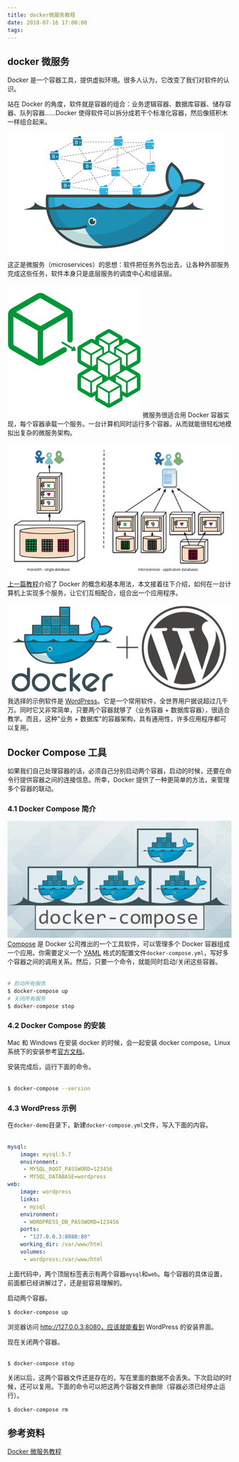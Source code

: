 ```yaml
---
title: docker微服务教程
date: 2018-07-16 17:00:08
tags:
---
```


## docker 微服务

Docker 是一个容器工具，提供虚拟环境。很多人认为，它改变了我们对软件的认识。

站在 Docker 的角度，软件就是容器的组合：业务逻辑容器、数据库容器、储存容器、队列容器......Docker 使得软件可以拆分成若干个标准化容器，然后像搭积木一样组合起来。

![img](/images/dcd885aaf103425ea23e1b86ac047851.png)
这正是微服务（microservices）的思想：软件把任务外包出去，让各种外部服务完成这些任务，软件本身只是底层服务的调度中心和组装层。

![img](/images/31e614c314144a12bee4648055ad195e.png)
微服务很适合用 Docker 容器实现，每个容器承载一个服务。一台计算机同时运行多个容器，从而就能很轻松地模拟出复杂的微服务架构。

![img](/images/3a621e11b77b40e29777a78d8906ffc1.png)
[上一篇教程](http://www.ruanyifeng.com/blog/2018/02/docker-tutorial.html)介绍了 Docker 的概念和基本用法，本文接着往下介绍，如何在一台计算机上实现多个服务，让它们互相配合，组合出一个应用程序。

![img](/images/ec5729df2c614de6a3c9a2a9c5b81df1.png)
我选择的示例软件是 [WordPress](https://wordpress.org/)。它是一个常用软件，全世界用户据说超过几千万。同时它又非常简单，只要两个容器就够了（业务容器 + 数据库容器），很适合教学。而且，这种"业务 + 数据库"的容器架构，具有通用性，许多应用程序都可以复用。

## Docker Compose 工具

如果我们自己处理容器的话，必须自己分别启动两个容器，启动的时候，还要在命令行提供容器之间的连接信息。所幸，Docker 提供了一种更简单的方法，来管理多个容器的联动。

### 4.1 Docker Compose 简介

![img](/images/1b3735d5ee5d4d06911a3b64507f9db1.jpg)
[Compose](https://docs.docker.com/compose/) 是 Docker 公司推出的一个工具软件，可以管理多个 Docker 容器组成一个应用。你需要定义一个 [YAML](http://www.ruanyifeng.com/blog/2016/07/yaml.html) 格式的配置文件`docker-compose.yml`，写好多个容器之间的调用关系。然后，只要一个命令，就能同时启动/关闭这些容器。

```bash

# 启动所有服务
$ docker-compose up
# 关闭所有服务
$ docker-compose stop

```

### 4.2 Docker Compose 的安装

Mac 和 Windows 在安装 docker 的时候，会一起安装 docker compose。Linux 系统下的安装参考[官方文档](https://docs.docker.com/compose/install/#install-compose)。

安装完成后，运行下面的命令。

```bash

$ docker-compose --version

```

### 4.3 WordPress 示例

在`docker-demo`目录下，新建`docker-compose.yml`文件，写入下面的内容。

```yaml

mysql:
    image: mysql:5.7
    environment:
     - MYSQL_ROOT_PASSWORD=123456
     - MYSQL_DATABASE=wordpress
web:
    image: wordpress
    links:
     - mysql
    environment:
     - WORDPRESS_DB_PASSWORD=123456
    ports:
     - "127.0.0.3:8080:80"
    working_dir: /var/www/html
    volumes:
     - wordpress:/var/www/html

```

上面代码中，两个顶层标签表示有两个容器`mysql`和`web`。每个容器的具体设置，前面都已经讲解过了，还是挺容易理解的。

启动两个容器。

```bash
$ docker-compose up
```

浏览器访问 http://127.0.0.3:8080，应该就能看到 WordPress 的安装界面。

现在关闭两个容器。

```

$ docker-compose stop

```

关闭以后，这两个容器文件还是存在的，写在里面的数据不会丢失。下次启动的时候，还可以复用。下面的命令可以把这两个容器文件删除（容器必须已经停止运行）。

```
$ docker-compose rm
```

## 参考资料
[Docker 微服务教程](http://www.ruanyifeng.com/blog/2018/02/docker-wordpress-tutorial.html_)